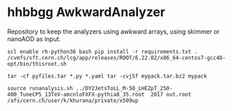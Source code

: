 # hhbbgg AwkwardAnalyzer
Repository to keep the analyzers using awkward arrays, using skimmer or nanoAOD as input.

`scl enable rh-python36 bash
pip install -r requirements.txt
. /cvmfs/sft.cern.ch/lcg/app/releases/ROOT/6.22.02/x86_64-centos7-gcc48-opt/bin/thisroot.sh`


`tar -cf pyfiles.tar *.py *.yaml
tar -cvjSf mypack.tar.bz2 mypack`


`source runanalysis.sh ../DY2JetsToLL_M-50_LHEZpT_250-400_TuneCP5_13TeV-amcnloFXFX-pythia8_35.root  2017 out.root /afs/cern.ch/user/k/khurana/private/x509up`
